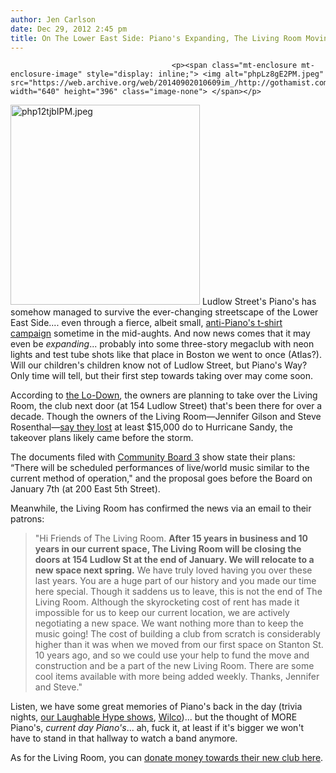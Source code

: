 ```yaml
---
author: Jen Carlson
date: Dec 29, 2012 2:45 pm
title: On The Lower East Side: Piano's Expanding, The Living Room Moving
---
```


	
										<p><span class="mt-enclosure mt-enclosure-image" style="display: inline;"> <img alt="phpLz8gE2PM.jpeg" src="https://web.archive.org/web/20140902010609im_/http://gothamist.com/attachments/arts_jen/phpLz8gE2PM.jpeg" width="640" height="396" class="image-none"> </span></p>

<p><span class="mt-enclosure mt-enclosure-image" style="display: inline;"> <img alt="php12tjbIPM.jpeg" src="https://web.archive.org/web/20140902010609im_/http://gothamist.com/attachments/arts_jen/php12tjbIPM.jpeg" width="303" height="320" class="image-right"> </span>Ludlow Street&apos;s Piano&apos;s has somehow managed to survive the ever-changing streetscape of the Lower East Side.... even through a fierce, albeit small, <a href="https://web.archive.org/web/20140902010609/http://dailyrefill.blogs.com/photos/uncategorized/anywherebutpianos.jpg">anti-Piano&apos;s t-shirt campaign</a> sometime in the mid-aughts. And now news comes that it may even be <em>expanding</em>... probably into some three-story megaclub with neon lights and test tube shots like that place in Boston we went to once (Atlas?). Will our children&apos;s children know not of Ludlow Street, but Piano&apos;s Way? Only time will tell, but their first step towards taking over may come soon. </p>

<p>According to <a href="https://web.archive.org/web/20140902010609/http://www.thelodownny.com/leslog/2012/12/pianos-team-files-paperwork-to-take-over-the-living-room-on-ludlow-street.html">the Lo-Down</a>, the owners are planning to take over the Living Room, the club next door (at 154 Ludlow Street) that&apos;s been there for over a decade. Though the owners of the Living Room&#x2014;Jennifer Gilson and Steve Rosenthal&#x2014;<a href="https://web.archive.org/web/20140902010609/http://nycitylens.com/?p=8714">say they lost</a> at least $15,000 do to Hurricane Sandy, the takeover plans likely came before the storm. </p>

<p>The documents filed with <a href="https://web.archive.org/web/20140902010609/http://www.nyc.gov/html/mancb3/html/calendar/calendar.shtml">Community Board 3</a> show state their plans: &#x201C;There will be scheduled performances of live/world music similar to the current method of operation,&quot; and the proposal goes before the Board on January 7th (at 200 East 5th Street).</p>

<p>Meanwhile, the Living Room has confirmed the news via an email to their patrons:</p><blockquote>&quot;Hi Friends of The Living Room. <strong>After 15 years in business and 10 years in our current space, The Living Room will be closing the doors at 154 Ludlow St at the end of January.  We will relocate to a new space next spring.</strong> We have truly loved having you over these last years. You are a huge part of our history and you made our time here special. Though it saddens us to leave, this is not the end of The Living Room. Although the skyrocketing cost of rent has made it impossible for us to keep our current location, we are actively negotiating a new space. We want nothing more than to keep the music going!  The cost of building a club from scratch is considerably higher than it was when we moved from our first space on Stanton St. 10 years ago,  and so we could use your help to fund the move and construction and be a part of the new Living Room. There are some cool items available with more being added weekly.  Thanks, Jennifer and Steve.&quot;</blockquote>Listen, we have some great memories of Piano&apos;s back in the day (trivia nights, <a href="https://web.archive.org/web/20140902010609/http://gothamist.com/2006/06/28/laughable_hype_4.php">our Laughable Hype shows</a>, <a href="https://web.archive.org/web/20140902010609/https://vimeo.com/68570">Wilco</a>)... but the thought of MORE Piano&apos;s, <em>current day Piano&apos;s</em>... ah, fuck it, at least if it&apos;s bigger we won&apos;t have to stand in that hallway to watch a band anymore. <p></p>

<p>As for the Living Room, you can <a href="https://web.archive.org/web/20140902010609/http://www.pledgemusic.com/projects/livingroom">donate money towards their new club here</a>.</p>					
										
									
				